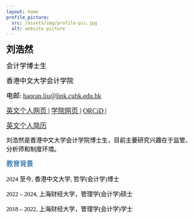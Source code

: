```yaml
---
layout: home
profile_picture:
  src: /assets/img/profile-pic.jpg
  alt: website picture
---
```



<p>
<b><font color="Black" face="微软正黑" size=5 class="aa">刘浩然</font></b>
</p>
<p>
<font color="Black" face="微软正黑" size=4 class="aa">会计学博士生</font>
</p>
<p>
<font color="Black" face="微软正黑" size=4 class="aa">香港中文大学会计学院</font>
</p>
<p>
<font color="Black" face="微软正黑" size=4>电邮:</font>
<font color="SteelBlue" face="微软正黑" size=4><a href="mailto:haoran.liu@link.cuhk.edu.hk">haoran.liu@link.cuhk.edu.hk</a> </font>
</p>

<p>
<a href="https://sites.google.com/view/haoran-liu/home" target="_blank">
<font face="微软正黑" size=4>英文个人网页</font>
</a> | 
<a href="https://grad.bschool.cuhk.edu.hk/students/liu-haoran/" target="_blank"> <font face="微软正黑" size=4> 学院网页 </font> </a>| <a href="https://orcid.org/0009-0008-9794-0416" target="_blank"> <font face="微软正黑" size=4>ORCiD</font> </a>|
<!-- <a href="https://papers.ssrn.com/" target="_blank">SSRN个人页面 </a></font> -->
</p>

<p>
<a href=https://drive.google.com/file/d/1cuOBRyM7XePEHMcM65--KdlDuo2BqTZ6/view" target="_blank">
<font face="微软正黑" size=4>英文个人简历</font>
</a>
</p>

<p>
<font color="black" face="微软正黑" size=3> 刘浩然是香港中文大学会计学院博士生，目前主要研究兴趣在于监管、分析师和制度环境。


<p>
<b><font color="SteelBlue" face="KaiTi_GB2312" size=4 class="aa">教育背景</font></b>
</p>
<p>
<font color="black" face="KaiTi_GB2312" size=3>2024 至今, 香港中文大学, 哲学(会计学)博士 </font>
</p>
<p>
<font color="black" face="KaiTi_GB2312" size=3>2022 – 2024,	上海财经大学，管理学(会计学)硕士 </font>
</p>
<p>
<font color="black" face="KaiTi_GB2312" size=3>2018 – 2022, 上海财经大学，管理学(会计学)学士 </font>
</p>

